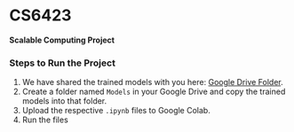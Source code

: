 # CS6423  
**Scalable Computing Project**

### Steps to Run the Project

1. We have shared the trained models with you here: [Google Drive Folder](https://drive.google.com/drive/folders/1P8oADbYoKEULy_VKsGuTwbUIUZRxU-dy?usp=sharing).
2. Create a folder named `Models` in your Google Drive and copy the trained models into that folder.
3. Upload the respective `.ipynb` files to Google Colab.
4. Run the files
